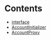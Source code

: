 

# Contents
- [interface](/src/lib/ERC6551AccountGroup/interface)
- [AccountInitializer](AccountInitializer.sol/abstract.AccountInitializer.md)
- [AccountProxy](AccountProxy.sol/contract.AccountProxy.md)
